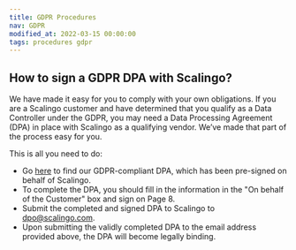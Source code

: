 ```yaml
---
title: GDPR Procedures
nav: GDPR
modified_at: 2022-03-15 00:00:00
tags: procedures gdpr
---
```


## How to sign a GDPR DPA with Scalingo?

We have made it easy for you to comply with your own obligations. If you are a
Scalingo customer and have determined that you qualify as a Data Controller
under the GDPR, you may need a Data Processing Agreement (DPA) in place with
Scalingo as a qualifying vendor. We’ve made that part of the process easy for
you.

This is all you need to do:

- Go [here](https://cdn.scalingo.com/pdf/scalingo-dpa-customer-20180523.pdf) to find our GDPR-compliant DPA, which has been pre-signed on behalf of Scalingo.
- To complete the DPA, you should fill in the information in the "On behalf of the Customer" box and sign on Page 8.
- Submit the completed and signed DPA to Scalingo to [dpo@scalingo.com](mailto:dpo@scalingo.com).
- Upon submitting the validly completed DPA to the email address provided above, the DPA will become legally binding.
